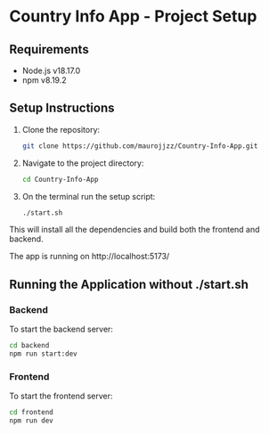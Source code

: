 # Country Info App - Project Setup

## Requirements

- Node.js v18.17.0
- npm v8.19.2

## Setup Instructions

1. Clone the repository:
    ```bash
    git clone https://github.com/maurojjzz/Country-Info-App.git
    ```

2. Navigate to the project directory:
    ```bash
    cd Country-Info-App
    ```

3. On the terminal run the setup script:
    ```bash
    ./start.sh
    ```

This will install all the dependencies and build both the frontend and backend.

The app is running on http://localhost:5173/

## Running the Application without ./start.sh

### Backend

To start the backend server:
```bash
cd backend
npm run start:dev
```


### Frontend
To start the frontend server:
```bash
cd frontend
npm run dev
```



